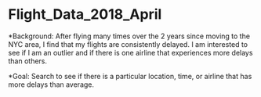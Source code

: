 # Flight_Data_2018_April
*Background: After flying many times over the 2 years since moving to the NYC area, I find that my flights are consistently delayed. I am interested to see if I am an outlier and if there is one airline that experiences more delays than others. 

*Goal: Search to see if there is a particular location, time, or airline that has more delays than average. 